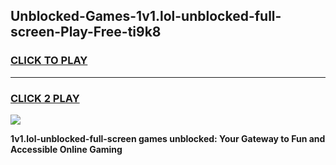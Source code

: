 
## Unblocked-Games-1v1.lol-unblocked-full-screen-Play-Free-ti9k8
<h3>
<a href="https://premium76.site?title=1v1.lol-unblocked-full-screen&ref=18A1">CLICK TO PLAY</a></h3>
<hr>

<h3>
<a href="https://premium76.site?title=1v1.lol-unblocked-full-screen&ref=18A1">CLICK 2 PLAY</a>
  
</h3>

<a href="https://premium76.site?title=1v1.lol-unblocked-full-screen&ref=18A1"><img src="https://clearcache.store/games.png"></a>


**1v1.lol-unblocked-full-screen games unblocked: Your Gateway to Fun and Accessible Online Gaming**
